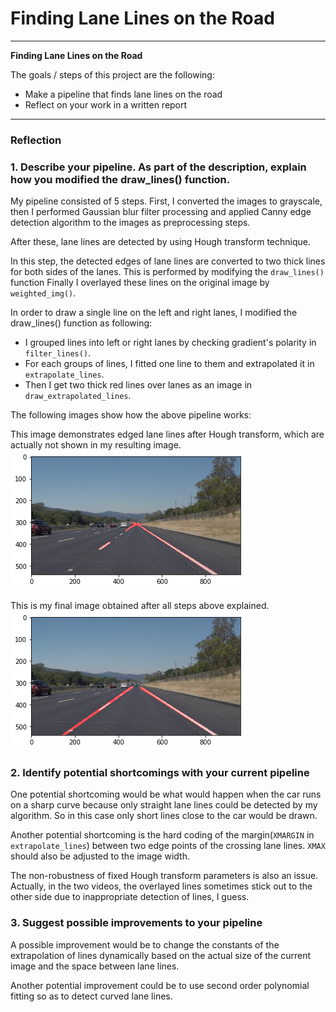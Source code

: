 
# **Finding Lane Lines on the Road** 

---

**Finding Lane Lines on the Road**

The goals / steps of this project are the following:
* Make a pipeline that finds lane lines on the road
* Reflect on your work in a written report


[//]: # (Image References)

[image1]: ./examples/lanelines_edges.png 
[image2]: ./examples/lanelines.png 


---

### Reflection

### 1. Describe your pipeline. As part of the description, explain how you modified the draw_lines() function.

My pipeline consisted of 5 steps. First, I converted the images to grayscale, then I performed Gaussian blur filter processing and applied Canny edge detection algorithm to the images as preprocessing steps.

After these, lane lines are detected by using Hough transform technique.

In this step, the detected edges of lane lines are converted to two thick lines for both sides of the lanes.
This is performed by modifying the `draw_lines()` function 
Finally I overlayed these lines on the original image by `weighted_img()`.

In order to draw a single line on the left and right lanes, I modified the draw_lines() function as following:
 - I grouped lines into left or right lanes by checking gradient's polarity in `filter_lines()`.
 - For each groups of lines, I fitted one line to them and extrapolated it in `extrapolate_lines`.
 - Then I get two thick red lines over lanes as an image in `draw_extrapolated_lines`.


The following images show how the above pipeline works: 

This image demonstrates edged lane lines after Hough transform, which are actually not shown in my resulting image.
![alt text][image1] 

This is my final image obtained after all steps above explained.
![alt text][image2] 



### 2. Identify potential shortcomings with your current pipeline


One potential shortcoming would be what would happen when the car runs on a sharp curve because only straight lane lines could be detected by my algorithm. So in this case only short lines close to the car would be drawn.

Another potential shortcoming is the hard coding of the margin(`XMARGIN` in `extrapolate_lines`) between two edge points of the crossing lane lines. `XMAX` should also be adjusted to the image width.

The non-robustness of fixed Hough transform parameters is also an issue. Actually, in the two videos, the overlayed lines sometimes stick out to the other side due to inappropriate detection of lines, I guess.


### 3. Suggest possible improvements to your pipeline

A possible improvement would be to change the constants of the extrapolation of lines dynamically based on the actual size of the current image and the space between lane lines.

Another potential improvement could be to use second order polynomial fitting so as to detect curved lane lines.
